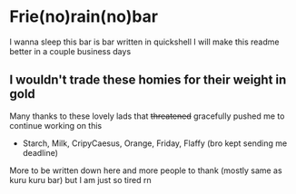 # Frie(no)rain(no)bar

I wanna sleep this bar is bar written in quickshell I will make this readme better in a couple business days

## I wouldn't trade these homies for their weight in gold
Many thanks to these lovely lads that ~~threatened~~ gracefully pushed me to continue working on this
- Starch, Milk, CripyCaesus, Orange, Friday, Flaffy (bro kept sending me deadline)

More to be written down here and more people to thank (mostly same as kuru kuru
bar) but I am just so tired rn
